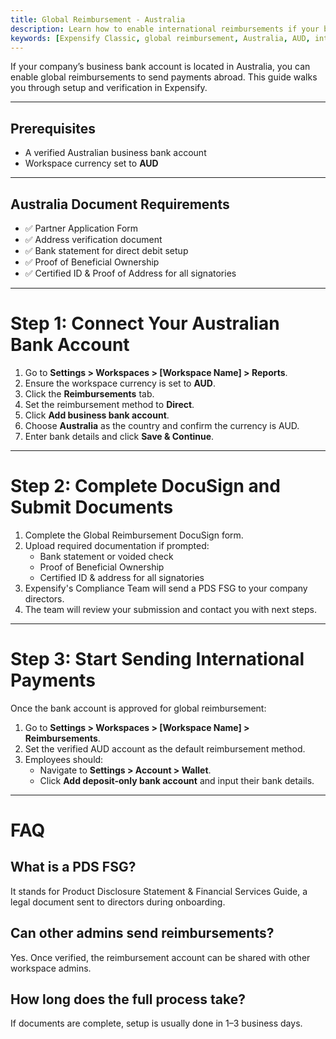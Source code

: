 ```yaml
---
title: Global Reimbursement - Australia
description: Learn how to enable international reimbursements if your business bank account is in Australia.
keywords: [Expensify Classic, global reimbursement, Australia, AUD, international payments, direct deposit, DocuSign, compliance]
---
```

<div id="expensify-classic" markdown="1">

If your company’s business bank account is located in Australia, you can enable global reimbursements to send payments abroad. This guide walks you through setup and verification in Expensify.

---

## Prerequisites
- A verified Australian business bank account
- Workspace currency set to **AUD**

---

## Australia Document Requirements
- ✅ Partner Application Form
- ✅ Address verification document
- ✅ Bank statement for direct debit setup
- ✅ Proof of Beneficial Ownership
- ✅ Certified ID & Proof of Address for all signatories

---

# Step 1: Connect Your Australian Bank Account
1. Go to **Settings > Workspaces > [Workspace Name] > Reports**.
2. Ensure the workspace currency is set to **AUD**.
3. Click the **Reimbursements** tab.
4. Set the reimbursement method to **Direct**.
5. Click **Add business bank account**.
6. Choose **Australia** as the country and confirm the currency is AUD.
7. Enter bank details and click **Save & Continue**.

---

# Step 2: Complete DocuSign and Submit Documents
1. Complete the Global Reimbursement DocuSign form.
2. Upload required documentation if prompted:
   - Bank statement or voided check
   - Proof of Beneficial Ownership
   - Certified ID & address for all signatories
3. Expensify's Compliance Team will send a PDS FSG to your company directors.
4. The team will review your submission and contact you with next steps.

---

# Step 3: Start Sending International Payments
Once the bank account is approved for global reimbursement:
1. Go to **Settings > Workspaces > [Workspace Name] > Reimbursements**.
2. Set the verified AUD account as the default reimbursement method.
3. Employees should:
   - Navigate to **Settings > Account > Wallet**.
   - Click **Add deposit-only bank account** and input their bank details.

---

# FAQ

## What is a PDS FSG?
It stands for Product Disclosure Statement & Financial Services Guide, a legal document sent to directors during onboarding.

## Can other admins send reimbursements?
Yes. Once verified, the reimbursement account can be shared with other workspace admins.

## How long does the full process take?
If documents are complete, setup is usually done in 1–3 business days.

</div>
